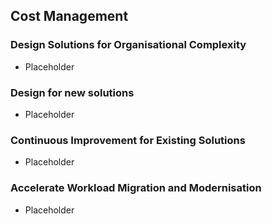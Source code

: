 ## Cost Management

### Design Solutions for Organisational Complexity

- Placeholder

### Design for new solutions

- Placeholder

### Continuous Improvement for Existing Solutions

- Placeholder

### Accelerate Workload Migration and Modernisation

- Placeholder
